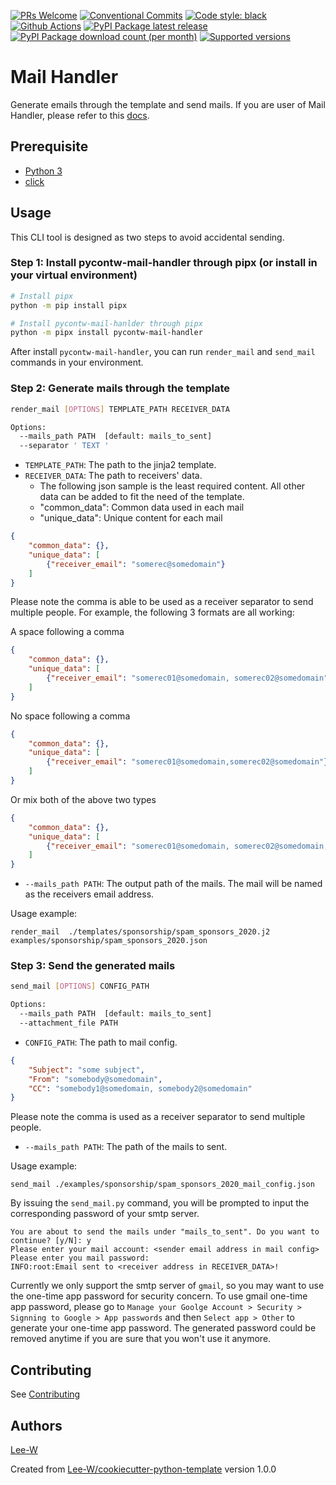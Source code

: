 [![PRs Welcome](https://img.shields.io/badge/PRs-welcome-brightgreen.svg?style=flat-square)](http://makeapullrequest.com)
[![Conventional Commits](https://img.shields.io/badge/Conventional%20Commits-1.0.0-yellow.svg?style=flat-square)](https://conventionalcommits.org)
[![Code style: black](https://img.shields.io/badge/code%20style-black-000000.svg)](https://github.com/psf/black)
[![Github Actions](https://github.com/pycontw/mail_handler/actions/workflows/python-check.yaml/badge.svg)](https://github.com/pycontw/mail_handler/wayback-machine-saver/actions/workflows/python-check.yaml)
[![PyPI Package latest release](https://img.shields.io/pypi/v/mail_handler.svg?style=flat-square)](https://pypi.org/project/mail_handler/)
[![PyPI Package download count (per month)](https://img.shields.io/pypi/dm/mail_handler?style=flat-square)](https://pypi.org/project/mail_handler/)
[![Supported versions](https://img.shields.io/pypi/pyversions/mail_handler.svg?style=flat-square)](https://pypi.org/project/mail_handler/)


# Mail Handler

Generate emails through the template and send mails.
If you are user of Mail Handler, please refer to this [docs](https://github.com/pycontw/mail_handler/blob/master/docs/2021_mail-handler_user_guide.md).

## Prerequisite

* [Python 3](https://www.python.org/downloads/)
* [click](http://click.palletsprojects.com/en/7.x/)

## Usage

This CLI tool is designed as two steps to avoid accidental sending.

### Step 1: Install pycontw-mail-handler through pipx (or install in your virtual environment)

```sh
# Install pipx
python -m pip install pipx

# Install pycontw-mail-hanlder through pipx
python -m pipx install pycontw-mail-handler
```

After install `pycontw-mail-handler`, you can run `render_mail` and `send_mail` commands in your environment.

### Step 2: Generate mails through the template

```sh
render_mail [OPTIONS] TEMPLATE_PATH RECEIVER_DATA

Options:
  --mails_path PATH  [default: mails_to_sent]
  --separator ' TEXT '
```

* `TEMPLATE_PATH`: The path to the jinja2 template.
* `RECEIVER_DATA`: The path to receivers' data.
    * The following json sample is the least required content. All other data can be added to fit the need of the template.
    * "common_data": Common data used in each mail
    * "unique_data": Unique content for each mail

```json
{
    "common_data": {},
    "unique_data": [
        {"receiver_email": "somerec@somedomain"}
    ]
}
```

Please note the comma is able to be used as a receiver separator to send multiple people. For example, the following 3
formats are all working:

A space following a comma
```json
{
    "common_data": {},
    "unique_data": [
        {"receiver_email": "somerec01@somedomain, somerec02@somedomain"}
    ]
}
```

No space following a comma
```json
{
    "common_data": {},
    "unique_data": [
        {"receiver_email": "somerec01@somedomain,somerec02@somedomain"}
    ]
}
```

Or mix both of the above two types
```json
{
    "common_data": {},
    "unique_data": [
        {"receiver_email": "somerec01@somedomain, somerec02@somedomain,somerec03@somedomain"}
    ]
}
```


* `--mails_path PATH`: The output path of the mails. The mail will be named as the receivers email address.

Usage example:

```
render_mail  ./templates/sponsorship/spam_sponsors_2020.j2 examples/sponsorship/spam_sponsors_2020.json
```


### Step 3: Send the generated mails

```sh
send_mail [OPTIONS] CONFIG_PATH

Options:
  --mails_path PATH  [default: mails_to_sent]
  --attachment_file PATH
```

* `CONFIG_PATH`: The path to mail config.

```json
{
    "Subject": "some subject",
    "From": "somebody@somedomain",
    "CC": "somebody1@somedomain, somebody2@somedomain"
}
```

Please note the comma is used as a receiver separator to send multiple people.

* `--mails_path PATH`: The path of the mails to sent.

Usage example:

```
send_mail ./examples/sponsorship/spam_sponsors_2020_mail_config.json
```


By issuing the `send_mail.py` command,
you will be prompted to input the corresponding password of your smtp server.

```plaintext
You are about to send the mails under "mails_to_sent". Do you want to continue? [y/N]: y
Please enter your mail account: <sender email address in mail config>
Please enter you mail password:
INFO:root:Email sent to <receiver address in RECEIVER_DATA>!
```

Currently we only support the smtp server of `gmail`,
so you may want to use the one-time app password for security concern.
To use gmail one-time app password, please go to
`Manage your Goolge Account > Security > Signning to Google > App passwords` and then
`Select app > Other`
to generate your one-time app password. The generated password could be removed anytime
if you are sure that you won't use it anymore.

## Contributing
See [Contributing](contributing.md)

## Authors

[Lee-W](https://github.com/Lee-W)

Created from [Lee-W/cookiecutter-python-template](https://github.com/Lee-W/cookiecutter-python-template/tree/1.0.0) version 1.0.0
